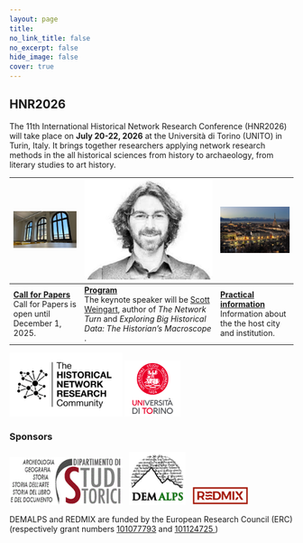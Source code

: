 ```yaml
---
layout: page
title: 
no_link_title: false 
no_excerpt: false 
hide_image: false
cover: true
---
```


## HNR2026

The 11th International Historical Network Research Conference (HNR2026) will take place on **July 20-22, 2026** at the Università di Torino (UNITO) in Turin, Italy. It brings together researchers applying network research methods in the all historical sciences from history to archaeology, from literary studies to art history.

|  <a href="cfp"><img src="img/cfp.jpg" width="270px"></a>     |     <a href="program"><img src="img/scott_weingart.jpg" width="270px"></a>                  |   <a href="practical"><img src="img/universita-di-torino-italia.jpg" width="300px"></a>    | 
| ----------- | ----------------------------------- | -------------------- |
| <a href="cfp">**Call for Papers**</a><br>Call for Papers is open until December 1, 2025.  | <a href="program">**Program**</a><br>The keynote speaker will be <a href="https://scottbot.github.io/">Scott Weingart</a>, author of *The Network Turn* and *Exploring Big Historical Data: The Historian’s Macroscope* . | <a href="practical">**Practical information**</a><br>Information about the the host city and institution. | 


<img src="img/hnr_logo_vector.png" width="200">  <img src="img/logo_unito.png" width="100">  

### Sponsors

<img src="img/logo_unito_storia.gif" width="200">&nbsp;&nbsp;&nbsp;<img src="img/logo_demalps.jpg" width="100">&nbsp;&nbsp;&nbsp;<img src="img/logo_redmix.png" width="100">   


DEMALPS and REDMIX are funded by the European Research Council (ERC)  (respectively grant numbers <a href="https://cordis.europa.eu/project/id/101077793">101077793</a> and  <a href="https://cordis.europa.eu/project/id/101124725 ">101124725 </a>)
